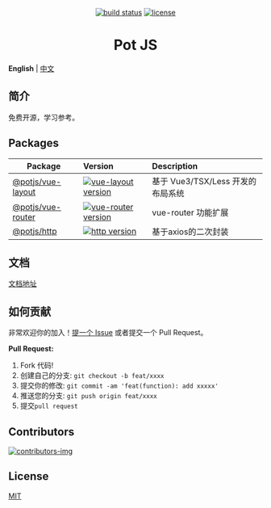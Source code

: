 <div align="center">

[![build status](https://github.com/potjs/pot/actions/workflows/ci.yml/badge.svg?branch=master)](https://github.com/potjs/pot/actions/workflows/ci.yml)
[![license](https://img.shields.io/github/license/potjs/pot.svg)](LICENSE)

<h1>Pot JS</h1>
</div>

**English** | [中文](./README.zh-CN.md)

## 简介

免费开源，学习参考。


## Packages

| Package                                           | Version                                                                                                                              | Description                                          |
| ------------------------------------------------- | :----------------------------------------------------------------------------------------------------------------------------------- | :----------------------------------------------------|
| [@potjs/vue-layout](packages/vue-layout)       | [![vue-layout version](https://img.shields.io/npm/v/@potjs/vue-layout.svg?label=%20)](packages/vue-layout/CHANGELOG.md)           | 基于 Vue3/TSX/Less 开发的布局系统                       |
| [@potjs/vue-router](packages/vue-router)       | [![vue-router version](https://img.shields.io/npm/v/@potjs/vue-router.svg?label=%20)](packages/vue-router/CHANGELOG.md)           | vue-router 功能扩展                                    |
| [@potjs/http](packages/http)                   | [![http version](https://img.shields.io/npm/v/@potjs/http.svg?label=%20)](packages/http/CHANGELOG.md)                             | 基于axios的二次封装                                     |


## 文档

[文档地址](https://potjs.github.io/pot/)

## 如何贡献

非常欢迎你的加入！[提一个 Issue](https://github.com/potjs/pot/issues/new/choose) 或者提交一个 Pull Request。

**Pull Request:**

1. Fork 代码!
2. 创建自己的分支: `git checkout -b feat/xxxx`
3. 提交你的修改: `git commit -am 'feat(function): add xxxxx'`
4. 推送您的分支: `git push origin feat/xxxx`
5. 提交`pull request`

  
## Contributors

[![contributors-img](https://contrib.rocks/image?repo=apotjs/pot)](https://github.com/potjs/pot/graphs/contributors)

## License

[MIT](./LICENSE)
